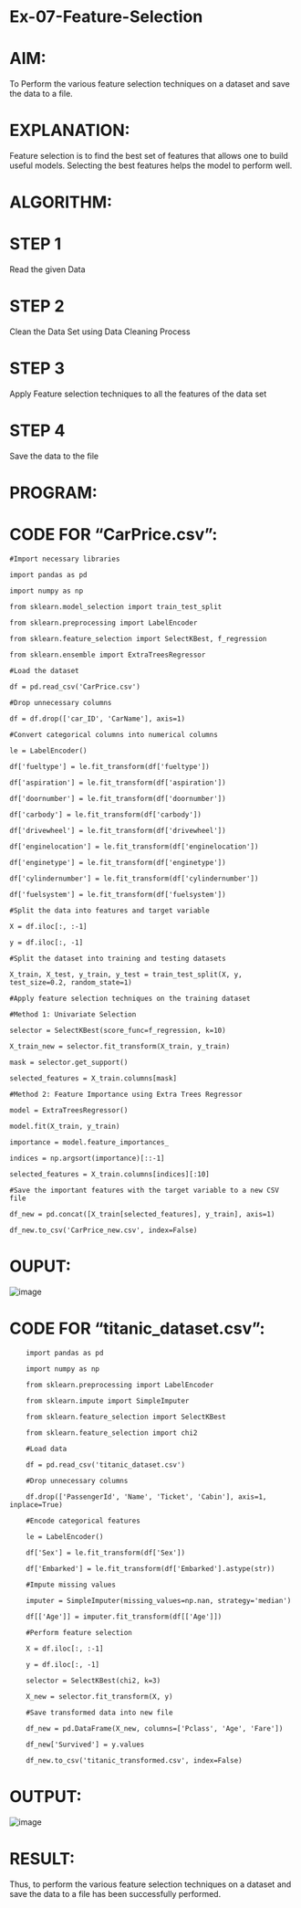 # Ex-07-Feature-Selection

# AIM:

To Perform the various feature selection techniques on a dataset and save the data to a file.

# EXPLANATION:

Feature selection is to find the best set of features that allows one to build useful models. Selecting the best features helps the model to perform well.

# ALGORITHM:

# STEP 1

Read the given Data

# STEP 2

Clean the Data Set using Data Cleaning Process

# STEP 3

Apply Feature selection techniques to all the features of the data set

# STEP 4

Save the data to the file

# PROGRAM:

# CODE FOR “CarPrice.csv”:

    #Import necessary libraries

    import pandas as pd

    import numpy as np

    from sklearn.model_selection import train_test_split

    from sklearn.preprocessing import LabelEncoder

    from sklearn.feature_selection import SelectKBest, f_regression

    from sklearn.ensemble import ExtraTreesRegressor

    #Load the dataset

    df = pd.read_csv('CarPrice.csv')

    #Drop unnecessary columns

    df = df.drop(['car_ID', 'CarName'], axis=1)

    #Convert categorical columns into numerical columns

    le = LabelEncoder()

    df['fueltype'] = le.fit_transform(df['fueltype'])

    df['aspiration'] = le.fit_transform(df['aspiration'])

    df['doornumber'] = le.fit_transform(df['doornumber'])

    df['carbody'] = le.fit_transform(df['carbody'])

    df['drivewheel'] = le.fit_transform(df['drivewheel'])

    df['enginelocation'] = le.fit_transform(df['enginelocation'])

    df['enginetype'] = le.fit_transform(df['enginetype'])

    df['cylindernumber'] = le.fit_transform(df['cylindernumber'])

    df['fuelsystem'] = le.fit_transform(df['fuelsystem'])

    #Split the data into features and target variable

    X = df.iloc[:, :-1]

    y = df.iloc[:, -1]

    #Split the dataset into training and testing datasets

    X_train, X_test, y_train, y_test = train_test_split(X, y, test_size=0.2, random_state=1)

    #Apply feature selection techniques on the training dataset

    #Method 1: Univariate Selection

    selector = SelectKBest(score_func=f_regression, k=10)

    X_train_new = selector.fit_transform(X_train, y_train)

    mask = selector.get_support()

    selected_features = X_train.columns[mask]

    #Method 2: Feature Importance using Extra Trees Regressor

    model = ExtraTreesRegressor()

    model.fit(X_train, y_train)

    importance = model.feature_importances_

    indices = np.argsort(importance)[::-1]

    selected_features = X_train.columns[indices][:10]

    #Save the important features with the target variable to a new CSV file

    df_new = pd.concat([X_train[selected_features], y_train], axis=1)

    df_new.to_csv('CarPrice_new.csv', index=False)

# OUPUT:
 
 ![image](https://user-images.githubusercontent.com/91734840/234252082-749aa0d6-72c0-4e04-894a-178911ccae2f.png)
 
# CODE FOR “titanic_dataset.csv”:

        import pandas as pd

        import numpy as np

        from sklearn.preprocessing import LabelEncoder

        from sklearn.impute import SimpleImputer

        from sklearn.feature_selection import SelectKBest

        from sklearn.feature_selection import chi2

        #Load data

        df = pd.read_csv('titanic_dataset.csv')

        #Drop unnecessary columns

        df.drop(['PassengerId', 'Name', 'Ticket', 'Cabin'], axis=1, inplace=True)

        #Encode categorical features

        le = LabelEncoder()

        df['Sex'] = le.fit_transform(df['Sex'])

        df['Embarked'] = le.fit_transform(df['Embarked'].astype(str))

        #Impute missing values

        imputer = SimpleImputer(missing_values=np.nan, strategy='median')

        df[['Age']] = imputer.fit_transform(df[['Age']])

        #Perform feature selection

        X = df.iloc[:, :-1]

        y = df.iloc[:, -1]

        selector = SelectKBest(chi2, k=3)

        X_new = selector.fit_transform(X, y)

        #Save transformed data into new file

        df_new = pd.DataFrame(X_new, columns=['Pclass', 'Age', 'Fare'])

        df_new['Survived'] = y.values

        df_new.to_csv('titanic_transformed.csv', index=False)

# OUTPUT:

![image](https://user-images.githubusercontent.com/91734840/234304702-796772b9-1cfe-49b0-bd69-f5aadd74c95d.png)

# RESULT:

Thus, to perform the various feature selection techniques on a dataset and save the data to a file has been successfully performed.

